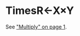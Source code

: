 




<h1 class="heading"><span class="name">Times</span><span class="command">R←X×Y</span></h1>

See ["Multiply" on page 1](../../scalar-dyadic-arithmetic-functions/multiply.md).



